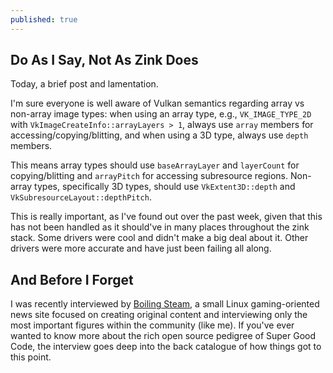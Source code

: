 ```yaml
---
published: true
---
```

## Do As I Say, Not As Zink Does
Today, a brief post and lamentation.

I'm sure everyone is well aware of Vulkan semantics regarding array vs non-array image types: when using an array type, e.g., `VK_IMAGE_TYPE_2D` with `VkImageCreateInfo::arrayLayers > 1`, always use `array` members for accessing/copying/blitting, and when using a 3D type, always use `depth` members.

This means array types should use `baseArrayLayer` and `layerCount` for copying/blitting and `arrayPitch` for accessing subresource regions. Non-array types, specifically 3D types, should use `VkExtent3D::depth` and `VkSubresourceLayout::depthPitch`.

This is really important, as I've found out over the past week, given that this has not been handled as it should've in many places throughout the zink stack. Some drivers were cool and didn't make a big deal about it. Other drivers were more accurate and have just been failing all along.

## And Before I Forget
I was recently interviewed by [Boiling Steam](https://boilingsteam.com/zink-running-opengl-on-top-of-vulkan-interview-with-mike-blumenkrantz/), a small Linux gaming-oriented news site focused on creating original content and interviewing only the most important figures within the community (like me). If you've ever wanted to know more about the rich open source pedigree of Super Good Code, the interview goes deep into the back catalogue of how things got to this point.
